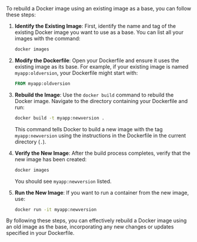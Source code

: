 To rebuild a Docker image using an existing image as a base, you can follow these steps:

1. **Identify the Existing Image**: First, identify the name and tag of the existing Docker image you want to use as a base. You can list all your images with the command:
   ```bash
   docker images
   ```

2. **Modify the Dockerfile**: Open your Dockerfile and ensure it uses the existing image as its base. For example, if your existing image is named `myapp:oldversion`, your Dockerfile might start with:
   ```Dockerfile
   FROM myapp:oldversion
   ```

3. **Rebuild the Image**: Use the `docker build` command to rebuild the Docker image. Navigate to the directory containing your Dockerfile and run:
   ```bash
   docker build -t myapp:newversion .
   ```
   This command tells Docker to build a new image with the tag `myapp:newversion` using the instructions in the Dockerfile in the current directory (`.`).

4. **Verify the New Image**: After the build process completes, verify that the new image has been created:
   ```bash
   docker images
   ```
   You should see `myapp:newversion` listed.

5. **Run the New Image**: If you want to run a container from the new image, use:
   ```bash
   docker run -it myapp:newversion
   ```

By following these steps, you can effectively rebuild a Docker image using an old image as the base, incorporating any new changes or updates specified in your Dockerfile.


